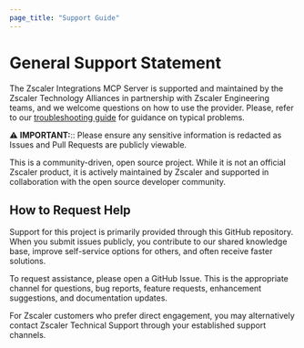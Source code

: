 ```yaml
---
page_title: "Support Guide"
---
```


# General Support Statement

The Zscaler Integrations MCP Server is supported and maintained by the Zscaler Technology Alliances in partnership with Zscaler Engineering teams, and we welcome questions on how to use the provider.
Please, refer to our [troubleshooting guide](troubleshooting.md) for guidance on typical problems.

⚠️ **IMPORTANT:**:: Please ensure any sensitive information is redacted as Issues and Pull Requests are publicly viewable.

This is a community-driven, open source project. While it is not an official Zscaler product, it is actively maintained by Zscaler and supported in collaboration with the open source developer community.

## How to Request Help

Support for this project is primarily provided through this GitHub repository. When you submit issues publicly, you contribute to our shared knowledge base, improve self-service options for others, and often receive faster solutions.

To request assistance, please open a GitHub Issue. This is the appropriate channel for questions, bug reports, feature requests, enhancement suggestions, and documentation updates.

For Zscaler customers who prefer direct engagement, you may alternatively contact Zscaler Technical Support through your established support channels.
